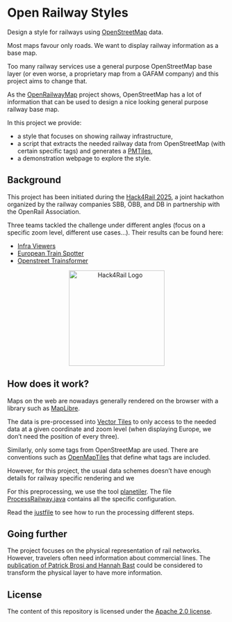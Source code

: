 # Open Railway Styles

Design a style for railways using [OpenStreetMap](https://www.openstreetmap.org/) data.

Most maps favour only roads. We want to display railway information as a base map.

Too many railway services use a general purpose OpenStreetMap base layer (or even worse, a proprietary map from a GAFAM company) and this project aims to change that.

As the [OpenRailwayMap](https://www.openrailwaymap.org/) project shows, OpenStreetMap has a lot of information that can be used to design a nice looking general purpose railway base map.

In this project we provide:
- a style that focuses on showing railway infrastructure,
- a script that extracts the needed railway data from OpenStreetMap (with certain specific tags) and generates a [PMTiles](https://github.com/protomaps/PMTiles),
- a demonstration webpage to explore the style.

## Background

This project has been initiated during the [Hack4Rail 2025](https://hack4rail.event.sbb.ch/en/), a joint hackathon organized by the railway companies SBB, ÖBB, and DB in partnership with the OpenRail Association.

Three teams tackled the challenge under different angles (focus on a specific zoom level, different use cases…). Their results can be found here:

* [Infra Viewers](https://openrail-playground.github.io/openrailwaystyle/infra_viewers.html)
* [European Train Spotter](https://openrail-playground.github.io/openrailwaystyle/european_train_spotter.html)
* [Openstreet Trainsformer](https://openrail-playground.github.io/openrailwaystyle/openstreet_trainsformer.html)

<p align="center">
  <img alt="Hack4Rail Logo" src="img/hack4rail-logo.jpg" width="220"/>
</p>

## How does it work?

Maps on the web are nowadays generally rendered on the browser with a library such as [MapLibre](https://github.com/maplibre/maplibre-gl-js).

The data is pre-processed into [Vector Tiles](https://wiki.openstreetmap.org/wiki/Vector_tiles) to only access to the needed data at a given coordinate and zoom level (when displaying Europe, we don’t need the position of every three).

Similarly, only some tags from OpenStreetMap are used. There are conventions such as [OpenMapTiles](https://openmaptiles.org/schema/) that define what tags are included.

However, for this project, the usual data schemes doesn’t have enough details for railway specific rendering and we

For this preprocessing, we use the tool [planetiler](https://github.com/onthegomap/planetiler). The file [ProcessRailway.java](ProcessRailway.java) contains all the specific configuration.

Read the [justfile](justfile) to see how to run the processing different steps.

## Going further

The project focuses on the physical representation of rail networks. However, travelers often need information about commercial lines.
The [publication of Patrick Brosi and Hannah Bast](https://ad-publications.informatik.uni-freiburg.de/Large-Scale_Generation_of_Transit_Maps_from_OpenStreetMap_Data.pdf) could be considered to transform the physical layer to have more information.


## License

The content of this repository is licensed under the [Apache 2.0 license](LICENSE).
